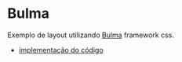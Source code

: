 # Bulma

Exemplo de layout utilizando [Bulma](https://bulma.io/) framework css.

- [implementação do código](https://jsfiddle.net/leandrobeandrade/zk25gd6u/5/)

